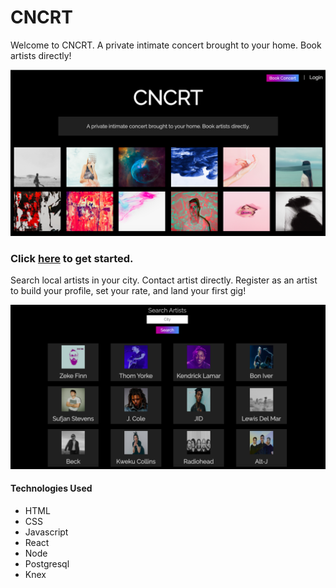 # CNCRT

Welcome to CNCRT. A private intimate concert brought to your home. Book artists directly!

![](homepage.png)

### Click [here](https://cncrt.now.sh/) to get started.

Search local artists in your city. Contact artist directly. Register as an artist to build your profile, set your rate, and land your first gig!

![](resultspage.png)

#### Technologies Used
* HTML
* CSS
* Javascript
* React
* Node
* Postgresql
* Knex




